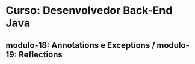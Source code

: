 # Curso: Desenvolvedor Back-End Java 
## modulo-18:  Annotations e Exceptions / modulo-19: Reflections
